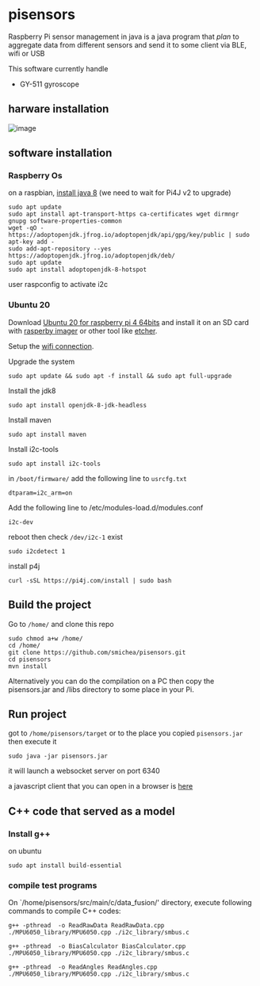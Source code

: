 # pisensors
Raspberry Pi sensor management in java
is a java program that *plan* to aggregate data from different sensors and send it to some client via BLE, wifi or USB

This software currently handle
* GY-511 gyroscope

## harware installation

![image](https://user-images.githubusercontent.com/16659140/95651679-9b751c80-0b1e-11eb-9ac0-be16d9dfb82e.png)

## software installation

### Raspberry Os
on a raspbian, [install java 8](https://linuxize.com/post/install-java-on-debian-10/) (we need to wait for Pi4J v2 to upgrade) 

```
sudo apt update
sudo apt install apt-transport-https ca-certificates wget dirmngr gnupg software-properties-common
wget -qO - https://adoptopenjdk.jfrog.io/adoptopenjdk/api/gpg/key/public | sudo apt-key add -
sudo add-apt-repository --yes https://adoptopenjdk.jfrog.io/adoptopenjdk/deb/
sudo apt update
sudo apt install adoptopenjdk-8-hotspot
```
user raspconfig to activate i2c

### Ubuntu 20
Download [Ubuntu 20 for raspberry pi 4 64bits](https://ubuntu.com/download/raspberry-pi)
and install it on an SD card with [rasperby imager](https://www.raspberrypi.org/downloads/) or other tool like [etcher](https://www.balena.io/etcher/).

Setup the [wifi connection](https://medium.com/@huobur/how-to-setup-wifi-on-raspberry-pi-4-with-ubuntu-20-04-lts-64-bit-arm-server-ceb02303e49b).

Upgrade the system
```
sudo apt update && sudo apt -f install && sudo apt full-upgrade
```

Install the jdk8
```
sudo apt install openjdk-8-jdk-headless
```

Install maven
```
sudo apt install maven
```

Install i2c-tools
```
sudo apt install i2c-tools
```

in `/boot/firmware/` add the following line to `usrcfg.txt`
```
dtparam=i2c_arm=on
```

Add the following line to /etc/modules-load.d/modules.conf
```
i2c-dev
```

reboot then check `/dev/i2c-1` exist
```
sudo i2cdetect 1
```

install p4j
```
curl -sSL https://pi4j.com/install | sudo bash
```

## Build the project

Go to `/home/` and clone this repo
```
sudo chmod a+w /home/
cd /home/
git clone https://github.com/smichea/pisensors.git
cd pisensors
mvn install
```
Alternatively you can do the compilation on a PC then copy the pisensors.jar and /libs directory to some place in your Pi.


## Run project
got to `/home/pisensors/target` or to the place you copied `pisensors.jar` then execute it
```
sudo java -jar pisensors.jar
```

it will launch a websocket server on port 6340

a javascript client that you can open in a browser is [here](https://github.com/smichea/pisensors/tree/master/src/main/js)



## C++ code that served as a model 

### Install g++

on ubuntu
```
sudo apt install build-essential
````

### compile test programs
On `/home/pisensors/src/main/c/data_fusion/' directory, execute following commands to compile C++ codes:

```
g++ -pthread  -o ReadRawData ReadRawData.cpp ./MPU6050_library/MPU6050.cpp ./i2c_library/smbus.c
```

```
g++ -pthread  -o BiasCalculator BiasCalculator.cpp ./MPU6050_library/MPU6050.cpp ./i2c_library/smbus.c
```

```
g++ -pthread  -o ReadAngles ReadAngles.cpp ./MPU6050_library/MPU6050.cpp ./i2c_library/smbus.c
```



